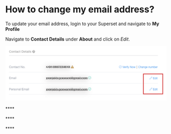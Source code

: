 # How to change my email address?

To update your email address, login to your Superset and navigate to **My Profile**

Navigate to **Contact Details** under **About** and click on _Edit_. 

![](../.gitbook/assets/image%20%2860%29.png)

\*\*\*\*

\*\*\*\*

\*\*\*\*

